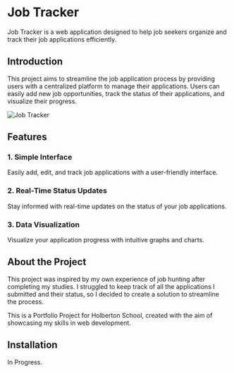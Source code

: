 # Job Tracker

Job Tracker is a web application designed to help job seekers organize and track their job applications efficiently.

## Introduction

This project aims to streamline the job application process by providing users with a centralized platform to manage their applications. Users can easily add new job opportunities, track the status of their applications, and visualize their progress.

![Job Tracker](screenshot.png)

## Features

### 1. Simple Interface
Easily add, edit, and track job applications with a user-friendly interface.

### 2. Real-Time Status Updates
Stay informed with real-time updates on the status of your job applications.

### 3. Data Visualization
Visualize your application progress with intuitive graphs and charts.

## About the Project

This project was inspired by my own experience of job hunting after completing my studies. I struggled to keep track of all the applications I submitted and their status, so I decided to create a solution to streamline the process.

This is a Portfolio Project for Holberton School, created with the aim of showcasing my skills in web development.

## Installation

In Progress.
